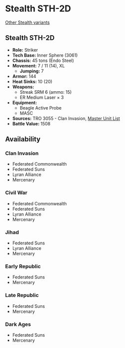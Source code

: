 # Stealth STH-2D

[Other Stealth variants](../stealth.md)

## Stealth STH-2D
- **Role:** Striker
- **Tech Base:** Inner Sphere (3061)
- **Chassis:** 45 tons (Endo Steel)
- **Movement:** 7 / 11 (14), XL
  - **Jumping:** 7
- **Armor:** 144
- **Heat Sinks:** 10 (20)
- **Weapons:**
  - Streak SRM 6 (ammo: 15)
  - ER Medium Laser × 3
- **Equipment:**
  - Beagle Active Probe
  - MASC
- **Sources:** TRO 3055 - Clan Invasion, [Master Unit List](http://masterunitlist.info/Unit/Details/3054/stealth-sth-2d)
- **Battle Value:** 1508

## Availability

### Clan Invasion
- Federated Commonwealth
- Federated Suns
- Lyran Alliance
- Mercenary

### Civil War
- Federated Commonwealth
- Federated Suns
- Lyran Alliance
- Mercenary

### Jihad
- Federated Suns
- Lyran Alliance
- Mercenary

### Early Republic
- Federated Suns
- Mercenary

### Late Republic
- Federated Suns
- Mercenary

### Dark Ages
- Federated Suns
- Mercenary

